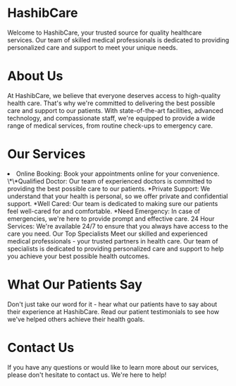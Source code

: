 <h1>HashibCare</h1>

Welcome to HashibCare, your trusted source for quality healthcare services. Our team of skilled medical professionals is dedicated to providing personalized care and support to meet your unique needs.

<h1> About Us</h1>

At HashibCare, we believe that everyone deserves access to high-quality health care. That's why we're committed to delivering the best possible care and support to our patients. With state-of-the-art facilities, advanced technology, and compassionate staff, we're equipped to provide a wide range of medical services, from routine check-ups to emergency care.

<h1>Our Services</h1>
<li>Online Booking: Book your appointments online for your convenience.</li>
\*\*Qualified Doctor: Our team of experienced doctors is committed to providing the best possible care to our patients.
*Private Support: We understand that your health is personal, so we offer private and confidential support.
*Well Cared: Our team is dedicated to making sure our patients feel well-cared for and comfortable.
*Need Emergency: In case of emergencies, we're here to provide prompt and effective care.
24 Hour Services: We're available 24/7 to ensure that you always have access to the care you need.
Our Top Specialists
Meet our skilled and experienced medical professionals - your trusted partners in health care. Our team of specialists is dedicated to providing personalized care and support to help you achieve your best possible health outcomes.

<h1>What Our Patients Say</h1>
Don't just take our word for it - hear what our patients have to say about their experience at HashibCare. Read our patient testimonials to see how we've helped others achieve their health goals.

<h1>Contact Us</h1>
If you have any questions or would like to learn more about our services, please don't hesitate to contact us. We're here to help!
